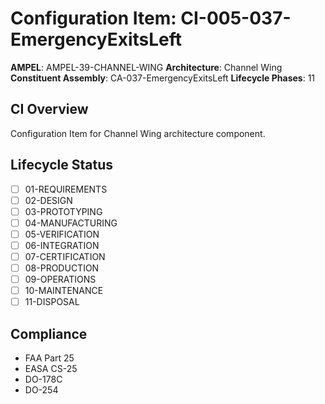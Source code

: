 # Configuration Item: CI-005-037-EmergencyExitsLeft

**AMPEL**: AMPEL-39-CHANNEL-WING
**Architecture**: Channel Wing
**Constituent Assembly**: CA-037-EmergencyExitsLeft
**Lifecycle Phases**: 11

## CI Overview
Configuration Item for Channel Wing architecture component.

## Lifecycle Status
- [ ] 01-REQUIREMENTS
- [ ] 02-DESIGN
- [ ] 03-PROTOTYPING
- [ ] 04-MANUFACTURING
- [ ] 05-VERIFICATION
- [ ] 06-INTEGRATION
- [ ] 07-CERTIFICATION
- [ ] 08-PRODUCTION
- [ ] 09-OPERATIONS
- [ ] 10-MAINTENANCE
- [ ] 11-DISPOSAL

## Compliance
- FAA Part 25
- EASA CS-25
- DO-178C
- DO-254

